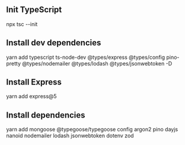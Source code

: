 
## Init TypeScript
npx tsc --init

## Install dev dependencies
yarn add typescript ts-node-dev @types/express @types/config pino-pretty @types/nodemailer @types/lodash @types/jsonwebtoken -D

## Install Express
yarn add express@5

## Install dependencies
yarn add mongoose @typegoose/typegoose config argon2 pino dayjs nanoid nodemailer lodash jsonwebtoken dotenv zod